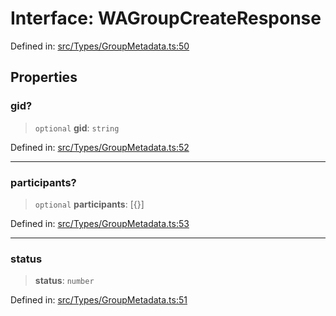# Interface: WAGroupCreateResponse

Defined in: [src/Types/GroupMetadata.ts:50](https://github.com/Fokusdotid/Baileys/blob/9c9f1957de7ce603966b24b846f4c15d5de9bbcf/src/Types/GroupMetadata.ts#L50)

## Properties

### gid?

> `optional` **gid**: `string`

Defined in: [src/Types/GroupMetadata.ts:52](https://github.com/Fokusdotid/Baileys/blob/9c9f1957de7ce603966b24b846f4c15d5de9bbcf/src/Types/GroupMetadata.ts#L52)

***

### participants?

> `optional` **participants**: \[\{\}\]

Defined in: [src/Types/GroupMetadata.ts:53](https://github.com/Fokusdotid/Baileys/blob/9c9f1957de7ce603966b24b846f4c15d5de9bbcf/src/Types/GroupMetadata.ts#L53)

***

### status

> **status**: `number`

Defined in: [src/Types/GroupMetadata.ts:51](https://github.com/Fokusdotid/Baileys/blob/9c9f1957de7ce603966b24b846f4c15d5de9bbcf/src/Types/GroupMetadata.ts#L51)
